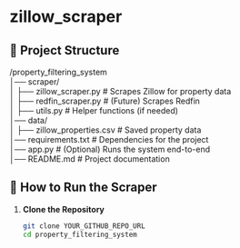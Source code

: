 # zillow_scraper
## 📁 Project Structure  
/property_filtering_system  
│── scraper/  
│   ├── zillow_scraper.py  # Scrapes Zillow for property data  
│   ├── redfin_scraper.py  # (Future) Scrapes Redfin  
│   ├── utils.py           # Helper functions (if needed)  
│── data/  
│   ├── zillow_properties.csv  # Saved property data  
│── requirements.txt  # Dependencies for the project  
│── app.py  # (Optional) Runs the system end-to-end  
│── README.md  # Project documentation  
## 🚀 How to Run the Scraper  
1. **Clone the Repository**  
   ```bash
   git clone YOUR_GITHUB_REPO_URL
   cd property_filtering_system
